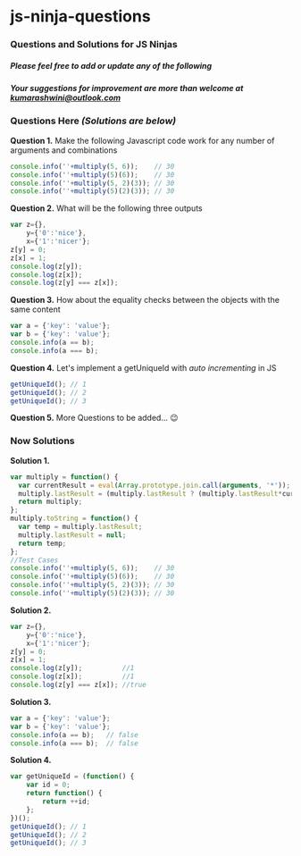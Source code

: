 # js-ninja-questions

### Questions and Solutions for JS Ninjas

##### Please feel free to add or update any of the following
##### Your suggestions for improvement are more than welcome at kumarashwini@outlook.com












### Questions Here *(Solutions are below)*

**Question 1.** Make the following Javascript code work for any number of arguments and combinations

```javascript
console.info(''+multiply(5, 6));    // 30
console.info(''+multiply(5)(6));    // 30
console.info(''+multiply(5, 2)(3)); // 30
console.info(''+multiply(5)(2)(3)); // 30
```

**Question 2.**  What will be the following three outputs

```javascript
var z={},
    y={'0':'nice'},
    x={'1':'nicer'};
z[y] = 0;
z[x] = 1;
console.log(z[y]);
console.log(z[x]);
console.log(z[y] === z[x]);
```

**Question 3.**  How about the equality checks between the objects with the same content

```javascript
var a = {'key': 'value'};
var b = {'key': 'value'};
console.info(a == b);
console.info(a === b);
```

**Question 4.** Let's implement a getUniqueId with *auto incrementing* in JS

```javascript
getUniqueId(); // 1
getUniqueId(); // 2
getUniqueId(); // 3
```

**Question 5.**  More Questions to be added... :wink:












### Now Solutions

**Solution 1.**

```javascript
var multiply = function() {
  var currentResult = eval(Array.prototype.join.call(arguments, '*'));
  multiply.lastResult = (multiply.lastResult ? (multiply.lastResult*currentResult) : currentResult);
  return multiply;
};
multiply.toString = function() {
  var temp = multiply.lastResult;
  multiply.lastResult = null;
  return temp;
};
//Test Cases
console.info(''+multiply(5, 6));    // 30
console.info(''+multiply(5)(6));    // 30
console.info(''+multiply(5, 2)(3)); // 30
console.info(''+multiply(5)(2)(3)); // 30
```

**Solution 2.**

```javascript
var z={},
    y={'0':'nice'},
    x={'1':'nicer'};
z[y] = 0;
z[x] = 1;
console.log(z[y]);          //1
console.log(z[x]);          //1
console.log(z[y] === z[x]); //true
```

**Solution 3.**

```javascript
var a = {'key': 'value'};
var b = {'key': 'value'};
console.info(a == b);   // false
console.info(a === b);  // false 
```

**Solution 4.**

```javascript
var getUniqueId = (function() {
    var id = 0;
    return function() {
        return ++id;
    };
})();
getUniqueId(); // 1
getUniqueId(); // 2
getUniqueId(); // 3
```
